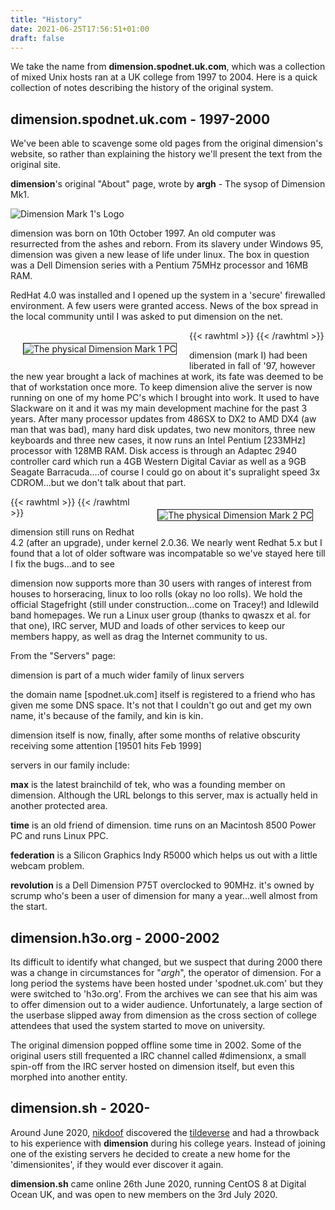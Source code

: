 ```yaml
---
title: "History"
date: 2021-06-25T17:56:51+01:00
draft: false
---
```


We take the name from **dimension.spodnet.uk.com**, which was a collection of mixed Unix hosts ran at a UK college from 1997 to 2004. Here is a quick collection of notes describing the history of the original system.

## dimension.spodnet.uk.com - 1997-2000

We've been able to scavenge some old pages from the original dimension's website, so rather than explaining the
    history we'll present the text from the original site.

**dimension**'s original "About" page, wrote by **argh** - The sysop of Dimension Mk1.

![Dimension Mark 1's Logo](/img/old-dimension/index_dimname.gif)

dimension was born on 10th October 1997. An old computer was resurrected from the ashes and reborn. From its slavery under Windows 95, dimension was given a new lease of life under linux. The box in question was a Dell Dimension series with a Pentium 75MHz processor and 16MB RAM.

RedHat 4.0 was installed and I opened up the system in a 'secure' firewalled environment. A few users were granted access. News of the box spread in the local community until I was asked to put dimension on the net.

{{< rawhtml >}}
<img src="/img/old-dimension/dimold.gif" style="border: solid 1px; float: left; margin: 20px;" alt="The physical Dimension Mark 1 PC" />
{{< /rawhtml >}}

dimension (mark I) had been liberated in fall of '97, however the new year brought a lack of machines at work,
its fate was deemed to be that of workstation once more. To keep dimension alive the server is now running on
one of my home PC's which I brought into work. It used to have Slackware on it and it was my main development
machine for the past 3 years. After many processor updates from 486SX to DX2 to AMD DX4 (aw man that was bad),
many hard disk updates, two new monitors, three new keyboards and three new cases, it now runs an Intel Pentium
[233MHz] processor with 128MB RAM. Disk access is through an Adaptec 2940 controller card which run a 4GB
Western Digital Caviar as well as a 9GB Seagate Barracuda....of course I could go on about it's supralight speed
3x CDROM...but we don't talk about that part.

{{< rawhtml >}}
<img src="/img/old-dimension/dim1.gif" style="border: solid 1px; float: right; margin: 20px;" alt="The physical Dimension Mark 2 PC" />
{{< /rawhtml >}}

dimension still runs on Redhat 4.2 (after an upgrade), under kernel 2.0.36. We nearly went Redhat 5.x but I found that a lot of older software was incompatable so we've stayed here till I fix the bugs...and to see

dimension now supports more than 30 users with ranges of interest from houses to horseracing, linux to loo rolls (okay no loo rolls). We hold the official Stagefright (still under construction...come on Tracey!) and Idlewild band homepages. We run a Linux user group (thanks to qwaszx et al. for that one), IRC server, MUD and loads of other services to keep our members happy, as well as drag the Internet community to us.

From the "Servers" page:

dimension is part of a much wider family of linux servers

the domain name [spodnet.uk.com] itself is registered to a friend who has given me some DNS space. It's not that I couldn't go out and get my own name, it's because of the family, and kin is kin.

dimension itself is now, finally, after some months of relative obscurity receiving some attention [19501 hits Feb 1999]

servers in our family include:

**max** is the latest brainchild of tek, who was a founding member on dimension. Although the URL belongs to this server, max is actually held in another protected area.

**time** is an old friend of dimension. time runs on an Macintosh 8500 Power PC and runs Linux PPC.

**federation** is a Silicon Graphics Indy R5000 which helps us out with a little webcam problem.

**revolution** is a Dell Dimension P75T overclocked to 90MHz. it's owned by scrump who's been a user of dimension for many a year...well almost from the start.

## dimension.h3o.org - 2000-2002

Its difficult to identify what changed, but we suspect that during 2000 there was a change in circumstances for "_argh_", the operator of dimension. For a long period the systems have been hosted under 'spodnet.uk.com' but they were switched to 'h3o.org'. From the archives we can see that his aim was to offer dimension out to a wider audience. Unfortunately, a large section of the userbase slipped away from dimension as the cross section of college attendees that used the system started to move on university.

The original dimension popped offline some time in 2002. Some of the original users still frequented a IRC channel called #dimensionx, a small spin-off from the IRC server hosted on dimension itself, but even this morphed into another entity.

## dimension.sh - 2020-

Around June 2020, [nikdoof](/~nikdoof) discovered the [tildeverse](https://tildeverse.org/) and had a throwback to his experience with **dimension** during his college years. Instead of joining one of the existing servers he decided to create a new home for the 'dimensionites', if they would ever discover it again.

**dimension.sh** came online 26th June 2020, running CentOS 8 at Digital Ocean UK, and was open to new members on the 3rd July 2020.